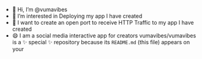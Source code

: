 - 👋 Hi, I’m @vumavibes
- 👀 I’m interested in Deploying my app I have created
- 🌱 I want to create an open port to receive HTTP Traffic to my app I have created
- 😄 I am a social media interactive app for creators
vumavibes/vumavibes is a ✨ special ✨ repository because its `README.md` (this file) appears on your 
